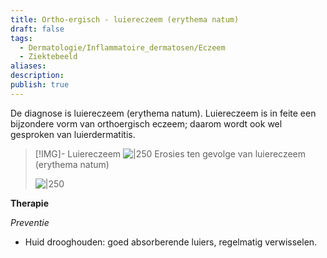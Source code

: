 ```yaml
---
title: Ortho-ergisch - luiereczeem (erythema natum)
draft: false
tags:
  - Dermatologie/Inflammatoire_dermatosen/Eczeem
  - Ziektebeeld
aliases: 
description: 
publish: true
---
```




De diagnose is luiereczeem (erythema natum). Luiereczeem is in feite een bijzondere vorm van orthoergisch eczeem; daarom wordt ook wel gesproken van luierdermatitis.


> [!IMG]- Luiereczeem
> ![|250](https://i.imgur.com/WBXzqqP.png)
> Erosies ten gevolge van luiereczeem (erythema natum)
> 
> ![|250](https://i.imgur.com/yyX68TB.png)


**Therapie**

*Preventie*

- Huid drooghouden: goed absorberende luiers, regelmatig verwisselen.